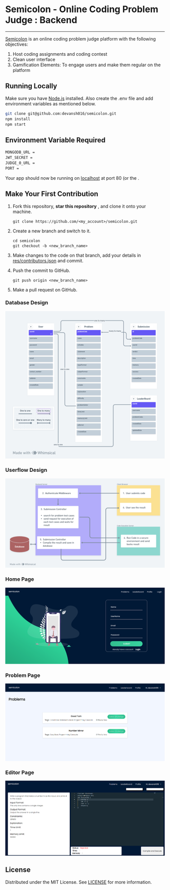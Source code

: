 # Semicolon - Online Coding Problem Judge : Backend

---

[Semicolon](https://semicolon-project.netlify.app/) is an online coding problem judge platform with the following objectives:

1. Host coding assignments and coding contest
2. Clean user interface
3. Gamification Elements: To engage users and make them regular on the platform

## Running Locally

Make sure you have [Node.js](http://nodejs.org/) installed.
Also create the .env file and add environment variables as mentioned below.

```sh
git clone git@github.com:devansh016/semicolon.git
npm install
npm start
```

## Environment Variable Required

```sh
MONGODB_URL =
JWT_SECRET =
JUDGE_0_URL =
PORT =
```

Your app should now be running on [localhost](http://localhost/) at port 80 (or the .

## Make Your First Contribution

1. Fork this repository, **star this repository** , and clone it onto your machine.
   ```
   git clone https://github.com/<my_account>/semicolon.git
   ```
1. Create a new branch and switch to it.

   ```
   cd semicolon
   git checkout -b <new_branch_name>
   ```

1. Make changes to the code on that branch, add your details in [res/contributors.json](contributors.json) and commit.
1. Push the commit to GitHub.

   ```
   git push origin <new_branch_name>
   ```

1. Make a pull request on GitHub.

### Database Design

![Database Design](/res/images/db-design.png "Database Design")

### Userflow Design

![Userflow Design](/res/images/userflow-design.png "Userflow Design")

### Home Page

![Home Page](/res/images/Semicolon-HomePage.png "Home Page")

### Problem Page

![Problem Page](/res/images/Semicolon-ProblemPage.png "Problem Page")

### Editor Page

![Editor Page](/res/images/Semicolon-EditorPage.png "Editor Page")

## License

Distributed under the MIT License. See [LICENSE](/LICENSE) for more information.
